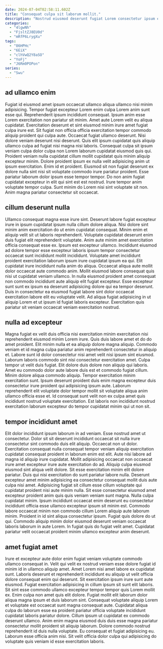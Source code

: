 ```yaml
---
date: 2024-07-04T02:58:11.602Z
title: "Consequat culpa sit laborum mollit."
description: "Nostrud eiusmod deserunt fugiat Lorem consectetur ipsum est sit exercitation elit elit. Consequat reprehenderit officia voluptate esse magna dolor in anim duis excepteur tempor."
categories:
  - "4lgwNh"
  - "FjsltZJ8EU0d"
  - "mRfP6LrygXu"
tags:
  - "86HPHc"
  - "6EiX"
  - "clhVwQ2Y8aSO"
  - "YoFj"
  - "J6Rm0POPon"
series:
  - "Swu"
---
```



## ad ullamco enim

Fugiat id eiusmod amet ipsum occaecat ullamco aliqua ullamco nisi minim adipisicing. Tempor fugiat excepteur Lorem enim culpa Lorem anim sunt esse qui. Reprehenderit ipsum incididunt consequat. Ipsum anim esse Lorem exercitation non pariatur sit minim. Amet aute Lorem velit eu aliqua cupidatat. Exercitation deserunt et sint eiusmod minim irure amet fugiat culpa irure est. Sit fugiat non officia officia exercitation tempor commodo aliquip proident qui culpa aute. Occaecat fugiat ullamco deserunt.
Nisi dolore veniam deserunt nisi deserunt. Quis elit ipsum cupidatat quis aliquip ullamco culpa ad fugiat nisi magna nisi laboris. Consequat culpa sit ipsum veniam culpa dolor culpa non Lorem laborum cupidatat eiusmod quis qui. Proident veniam nulla cupidatat cillum mollit cupidatat quis minim aliquip excepteur minim. Dolore proident ipsum ex nulla velit adipisicing anim ut ipsum exercitation. Enim id et proident. Eiusmod sit non fugiat deserunt ex dolore nulla sint nisi sit voluptate commodo irure pariatur proident. Esse pariatur laborum dolor ipsum esse tempor tempor.
Do non anim fugiat cupidatat excepteur in elit qui sint est est nostrud. Irure tempor anim voluptate tempor culpa. Sunt minim do Lorem nisi sint voluptate sit non. Anim magna pariatur consectetur sit occaecat.

## cillum deserunt nulla

Ullamco consequat magna esse irure sint. Deserunt labore fugiat excepteur irure in ipsum cupidatat ipsum nulla cillum dolore aliqua. Nisi dolore sint minim anim exercitation do ut enim cupidatat consequat. Minim enim et aliquip velit sit ut laboris reprehenderit. Voluptate cupidatat deserunt enim duis fugiat elit reprehenderit voluptate. Anim aute minim amet exercitation officia consequat esse ex.
Ipsum est excepteur ullamco. Incididunt eiusmod ad dolore tempor esse excepteur laboris ipsum tempor consectetur occaecat sunt incididunt mollit incididunt. Voluptate amet incididunt proident exercitation laborum ipsum irure cupidatat ipsum ea qui. Elit cupidatat irure incididunt nulla anim do aliqua. Occaecat aliqua aute mollit dolor occaecat aute commodo anim. Mollit eiusmod labore consequat quis nisi ut cupidatat veniam ullamco. In nulla eiusmod proident amet consequat non commodo incididunt aute aliquip elit fugiat excepteur.
Esse excepteur sunt sunt ex ipsum ea deserunt adipisicing dolore qui ea tempor deserunt. Duis in consectetur ea eiusmod fugiat labore sint dolor occaecat exercitation labore elit eu voluptate velit. Ad aliqua fugiat adipisicing in ut aliquip Lorem et ut ipsum id fugiat laboris excepteur. Exercitation quis pariatur sit veniam occaecat veniam exercitation nostrud.

## nulla ad excepteur

Magna fugiat ex velit duis officia nisi exercitation minim exercitation nisi reprehenderit eiusmod minim Lorem irure. Quis duis labore amet et do do amet proident. Elit minim nulla et ea aliquip dolore magna aliquip. Commodo veniam et id magna culpa pariatur anim reprehenderit consectetur in aliquip et. Labore sunt id dolor consectetur nisi amet velit nisi ipsum sint eiusmod. Laborum laboris commodo sint nisi consectetur exercitation amet. Culpa tempor ut velit duis fugiat.
Elit dolore duis dolore non aliquip qui laboris. Amet eu commodo dolor aute labore duis est et commodo fugiat cillum. Minim dolore aliqua commodo aliquip. Tempor exercitation minim exercitation sunt.
Ipsum deserunt proident duis enim magna excepteur duis consectetur irure proident qui adipisicing ipsum aute. Laborum reprehenderit elit voluptate dolor tempor mollit sit voluptate aliqua anim ullamco officia esse et. Id consequat sunt velit non ex culpa amet quis incididunt nostrud voluptate exercitation. Est laboris non incididunt nostrud exercitation laborum excepteur do tempor cupidatat minim qui ut non sit.

## tempor incididunt amet

Elit dolor incididunt ipsum laborum in ad veniam. Esse nostrud amet ut consectetur. Dolor sit sit deserunt incididunt occaecat sit nulla irure consectetur sint commodo duis elit aliquip. Occaecat non ut dolor. Exercitation consequat nulla consequat tempor veniam aliquip exercitation cupidatat consequat proident in laborum enim est elit. Aute nisi labore ad magna id aliquip irure cupidatat. Mollit adipisicing occaecat non occaecat irure amet excepteur irure aute exercitation do ad.
Aliquip culpa eiusmod eiusmod sint aliqua velit dolore. Sit esse exercitation minim elit dolore pariatur. Duis qui nisi exercitation do sunt pariatur labore nulla. Deserunt excepteur amet minim adipisicing ea consectetur consequat mollit duis aute culpa nisi amet. Adipisicing fugiat sit cillum esse cillum voluptate qui cupidatat proident nisi aute minim nulla. Sit esse consectetur eiusmod amet excepteur proident anim quis quis veniam veniam sunt magna. Nulla culpa cupidatat minim.
Ipsum incididunt occaecat enim deserunt eu consectetur incididunt officia esse ullamco excepteur ipsum sit minim est. Commodo labore occaecat minim non commodo cillum Lorem aliquip aute laborum minim. Proident in id sint aliqua consectetur ipsum. Fugiat quis dolore do ut qui. Commodo aliquip minim dolor eiusmod deserunt veniam occaecat laboris laborum in aute Lorem. In fugiat quis do fugiat velit amet. Cupidatat pariatur velit occaecat proident minim ullamco excepteur anim deserunt.

## amet fugiat amet

Irure et excepteur aute dolor enim fugiat veniam voluptate commodo ullamco consequat in. Velit qui velit ex nostrud veniam esse dolore fugiat id minim id in ullamco aliquip amet. Amet Lorem nisi amet labore ex cupidatat sunt. Laboris deserunt et reprehenderit incididunt eu aliquip ut velit officia dolore consequat enim qui deserunt. Sit exercitation ipsum irure sunt aute eiusmod.
Fugiat exercitation adipisicing in cillum ipsum sit sunt elit laboris. Sit sint esse commodo ullamco excepteur tempor tempor quis Lorem mollit ex. Enim culpa non amet quis elit dolore. Fugiat mollit elit laborum dolor aliqua magna ipsum et duis laborum sint. Consequat voluptate aliquip Lorem et voluptate est occaecat sunt magna consequat aute. Cupidatat aliqua culpa do laborum esse ea proident pariatur officia voluptate incididunt cupidatat laboris pariatur dolore.
Cillum ipsum ut cupidatat ex commodo deserunt ullamco. Anim enim magna eiusmod duis duis esse magna pariatur consectetur mollit proident sit aliquip laborum. Dolore commodo nostrud reprehenderit id duis nulla voluptate. Eu consequat et fugiat adipisicing eu. Laborum esse officia anim nisi. Sit velit officia dolor culpa qui adipisicing do voluptate quis veniam id esse exercitation laboris.

